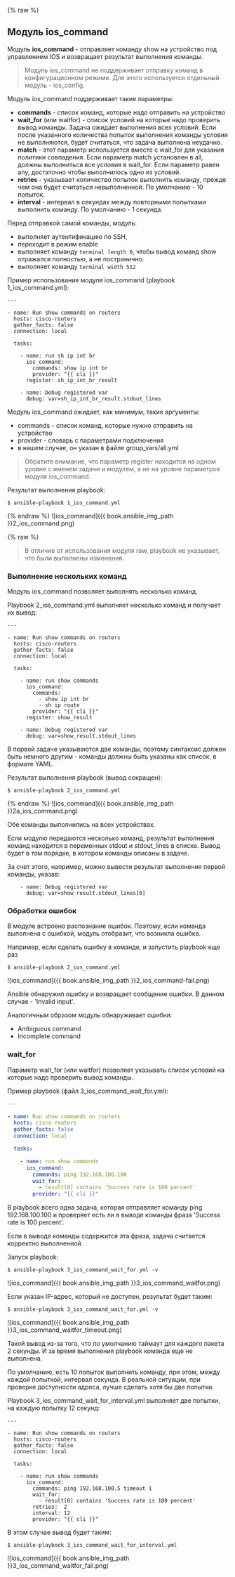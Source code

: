 {% raw %}
## Модуль ios_command

Модуль __ios_command__ - отправляет команду show на устройство под управлением IOS и возвращает результат выполнения команды.

> Модуль ios_command не поддерживает отправку команд в конфигурационном режиме. Для этого используется отдельный модуль - ios_config.

Модуль ios_command поддерживает такие параметры:
* __commands__ - список команд, которые надо отправить на устройство
* __wait_for__ (или waitfor) - список условий на которые надо проверить вывод команды. Задача ожидает выполнения всех условий. Если после указанного количества попыток выполнения команды условия не выполняются, будет считаться, что задача выполнена неудачно.
* __match__ - этот параметр используется вместе с wait_for для указания политики совпадения. Если параметр match установлен в all, должны выполниться все условия в wait_for. Если параметр равен any, достаточно чтобы выполнилось одно из условий. 
* __retries__ - указывает количество попыток выполнить команду, прежде чем она будет считаться невыполненной. По умолчанию - 10 попыток.
* __interval__ - интервал в секундах между повторными попытками выполнить команду. По умолчанию - 1 секунда.

Перед отправкой самой команды, модуль:
* выполняет аутентификацию по SSH,
* переходит в режим enable
* выполняет команду ```terminal length 0```, чтобы вывод команд show отражался полностью, а не постранично.
* выполняет команду ```terminal width 512```

Пример использования модуля ios_command (playbook 1_ios_command.yml):
```
---

- name: Run show commands on routers
  hosts: cisco-routers
  gather_facts: false
  connection: local

  tasks:

    - name: run sh ip int br
      ios_command:
        commands: show ip int br
        provider: "{{ cli }}"
      register: sh_ip_int_br_result

    - name: Debug registered var
      debug: var=sh_ip_int_br_result.stdout_lines
```

Модуль ios_command ожидает, как минимум, такие аргументы:
* commands - список команд, которые нужно отправить на устройство
* provider - словарь с параметрами подключения
 * в нашем случае, он указан в файле group_vars/all.yml

> Обратите внимание, что параметр register находится на одном уровне с именем задачи и модулем, а не на уровне параметров модуля ios_command.

Результат выполнения playbook:
```
$ ansible-playbook 1_ios_command.yml
```
{% endraw %}
![ios_command]({{ book.ansible_img_path }}2_ios_command.png)

{% raw %}
> В отличие от использования модуля raw, playbook не указывает, что были выполнены изменения.


### Выполнение нескольких команд

Модуль ios_command позволяет выполнять несколько команд.

Playbook 2_ios_command.yml выполняет несколько команд и получает их вывод:
```
---

- name: Run show commands on routers
  hosts: cisco-routers
  gather_facts: false
  connection: local

  tasks:

    - name: run show commands
      ios_command:
        commands:
          - show ip int br
          - sh ip route
        provider: "{{ cli }}"
      register: show_result

    - name: Debug registered var
      debug: var=show_result.stdout_lines
```

В первой задаче указываются две команды, поэтому синтаксис должен быть немного другим - команды должны быть указаны как список, в формате YAML.


Результат выполнения playbook (вывод сокращен):
```
$ ansible-playbook 2_ios_command.yml
```
{% endraw %}
![ios_command]({{ book.ansible_img_path }}2a_ios_command.png)

Обе команды выполнились на всех устройствах.


Если модулю передаются несколько команд, результат выполнения команд находится в переменных stdout и stdout_lines в списке. Вывод будет в том порядке, в котором команды описаны в задаче.

За счет этого, например, можно вывести результат выполнения первой команды, указав:
```
    - name: Debug registered var
      debug: var=show_result.stdout_lines[0]
```

### Обработка ошибок

В модуле встроено распознание ошибок.
Поэтому, если команда выполнена с ошибкой, модуль отобразит, что возникла ошибка.

Например, если сделать ошибку в команде, и запустить playbook еще раз
```
$ ansible-playbook 2_ios_command.yml
```

![ios_command]({{ book.ansible_img_path }}2_ios_command-fail.png)

Ansible обнаружил ошибку и возвращает сообщение ошибки.
В данном случае - 'Invalid input'.

Аналогичным образом модуль обнаруживает ошибки:
* Ambiguous command
* Incomplete command

### wait_for

Параметр wait_for (или waitfor) позволяет указывать список условий на которые надо проверить вывод команды.

Пример playbook (файл 3_ios_command_wait_for.yml):
```yml
---

- name: Run show commands on routers
  hosts: cisco-routers
  gather_facts: false
  connection: local

  tasks:

    - name: run show commands
      ios_command:
        commands: ping 192.168.100.100
        wait_for:
          - result[0] contains 'Success rate is 100 percent'
        provider: "{{ cli }}"

```

В playbook всего одна задача, которая отправляет команду ping 192.168.100.100 и проверяет есть ли в выводе команды фраза 'Success rate is 100 percent'.

Если в выводе команды содержится эта фраза, задача считается корректно выполненной.

Запуск playbook:
```
$ ansible-playbook 3_ios_command_wait_for.yml -v
```

![ios_command]({{ book.ansible_img_path }}3_ios_command_waitfor.png)


Если указан IP-адрес, который не доступен, результат будет таким:
```
$ ansible-playbook 3_ios_command_wait_for.yml -v
```

![ios_command]({{ book.ansible_img_path }}3_ios_command_waitfor_timeout.png)


Такой вывод из-за того, что по умолчанию таймаут для каждого пакета 2 секунды.
И за время выполнения playbook команда еще не выполнена.

По умолчанию, есть 10 попыток выполнить команду, при этом, между каждой попыткой, интервал секунда.
В реальной ситуации, при проверке доступности адреса, лучше сделать хотя бы две попытки.

Playbook  3_ios_command_wait_for_interval.yml выполняет две попытки, на каждую попытку 12 секунд:
```
---

- name: Run show commands on routers
  hosts: cisco-routers
  gather_facts: false
  connection: local

  tasks:

    - name: run show commands
      ios_command:
        commands: ping 192.168.100.5 timeout 1
        wait_for:
          - result[0] contains 'Success rate is 100 percent'
        retries:  2
        interval: 12
        provider: "{{ cli }}"
```


В этом случае вывод будет таким:
```
$ ansible-playbook 3_ios_command_wait_for_interval.yml
```

![ios_command]({{ book.ansible_img_path }}3_ios_command_waitfor_fail.png)



